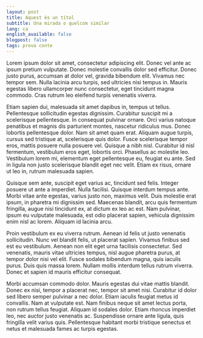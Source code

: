 ```yaml
---
layout: post
title: Aquest és un títol
subtitle: Una mirada o quelcom similar
lang: ca
english_available: false
blogpost: false
tags: prova conte
---
```


Lorem ipsum dolor sit amet, consectetur adipiscing elit. Donec vel ante ac ipsum
pretium vulputate. Donec molestie convallis dolor sed efficitur. Donec justo
purus, accumsan at dolor vel, gravida bibendum elit. Vivamus nec tempor
sem. Nulla lacinia arcu turpis, sed ultricies nisi tempus in. Mauris egestas
libero ullamcorper nunc consectetur, eget tincidunt magna commodo. Cras rutrum
leo eleifend turpis venenatis viverra.

Etiam sapien dui, malesuada sit amet dapibus in, tempus ut tellus. Pellentesque
sollicitudin egestas dignissim. Curabitur suscipit mi a scelerisque
pellentesque. In consequat pulvinar ornare. Orci varius natoque penatibus et
magnis dis parturient montes, nascetur ridiculus mus. Donec lobortis
pellentesque dolor. Nam sit amet quam erat. Aliquam augue turpis, cursus sed
tristique at, scelerisque quis dolor. Fusce scelerisque tempor eros, mattis
posuere nulla posuere vel. Quisque a nibh nisl. Curabitur id nisl fermentum,
vestibulum eros eget, lobortis orci. Phasellus ac molestie leo. Vestibulum lorem
mi, elementum eget pellentesque eu, feugiat eu ante. Sed in ligula non justo
scelerisque blandit eget nec velit. Etiam ex risus, ornare ut leo in, rutrum
malesuada sapien.

Quisque sem ante, suscipit eget varius ac, tincidunt sed felis. Integer posuere
ut ante a imperdiet. Nulla facilisi. Quisque interdum tempus ante. Morbi vitae
ante egestas, varius justo non, maximus velit. Duis molestie erat ipsum, in
pharetra mi dignissim sed. Maecenas blandit, arcu quis fermentum fringilla,
augue nisi tincidunt ex, at dictum ex leo ac est. Nam pulvinar, ipsum eu
vulputate malesuada, est odio placerat sapien, vehicula dignissim enim nisl ac
lorem. Aliquam id lacinia arcu.

Proin vestibulum ex eu viverra rutrum. Aenean id felis ut justo venenatis
sollicitudin. Nunc vel blandit felis, ut placerat sapien. Vivamus finibus sed
est eu vestibulum. Aenean non elit eget urna facilisis consectetur. Sed
venenatis, mauris vitae ultricies tempus, nisl augue pharetra purus, at tempor
dolor nisi vel elit. Fusce sodales bibendum magna, quis iaculis purus. Duis quis
massa lorem. Nullam mollis interdum tellus rutrum viverra. Donec et sapien id
mauris efficitur consequat.

Morbi accumsan commodo dolor. Mauris egestas dui vitae mattis blandit. Donec ex
nisi, tempor a placerat nec, tempor sit amet nisi. Curabitur id dolor sed libero
semper pulvinar a nec dolor. Etiam iaculis feugiat metus id convallis. Nam at
vulputate est. Nam finibus neque sit amet lectus porta, non rutrum tellus
feugiat. Aliquam id sodales dolor. Etiam rhoncus imperdiet leo, nec auctor justo
venenatis ac. Suspendisse ornare ante ligula, quis fringilla velit varius
quis. Pellentesque habitant morbi tristique senectus et netus et malesuada fames
ac turpis egestas.
